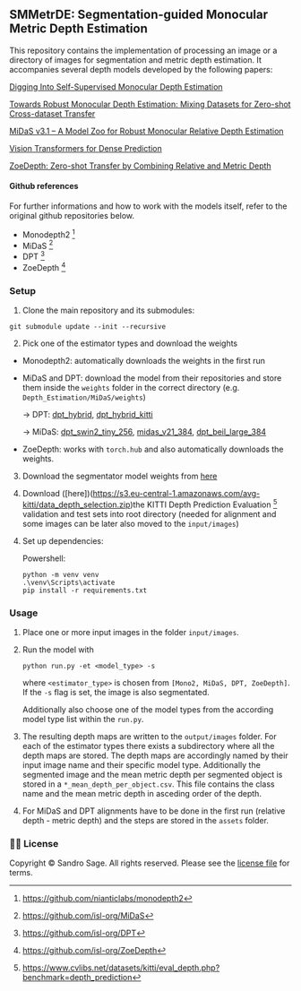 ## SMMetrDE: Segmentation-guided Monocular Metric Depth Estimation

This repository contains the implementation of processing an image or a directory of images for segmentation and metric depth estimation. It accompanies several depth models developed by the following papers:

[Digging Into Self-Supervised Monocular Depth Estimation](https://arxiv.org/pdf/1806.01260.pdf)

[Towards Robust Monocular Depth Estimation: Mixing Datasets for Zero-shot Cross-dataset Transfer](https://arxiv.org/pdf/1907.01341v3.pdf)

[MiDaS v3.1 – A Model Zoo for Robust Monocular Relative Depth Estimation](https://arxiv.org/pdf/2307.14460.pdf)

[Vision Transformers for Dense Prediction](https://arxiv.org/pdf/2103.13413.pdf)

[ZoeDepth: Zero-shot Transfer by Combining Relative and Metric Depth](https://arxiv.org/pdf/2302.12288.pdf)

#### Github references

For further informations and how to work with the models itself, refer to the original github repositories below.

- Monodepth2 [^1]
- MiDaS [^2]
- DPT [^3]
- ZoeDepth [^4]
[^1]: https://github.com/nianticlabs/monodepth2
[^2]: https://github.com/isl-org/MiDaS
[^3]: https://github.com/isl-org/DPT
[^4]: https://github.com/isl-org/ZoeDepth


### Setup 
1) Clone the main repository and its submodules:

  ```shell
  git submodule update --init --recursive
  ```
2) Pick one of the estimator types and download the weights
  - Monodepth2: automatically downloads the weights in the first run
  - MiDaS and DPT: download the model from their repositories and store them inside the `weights` folder in the correct directory (e.g. `Depth_Estimation/MiDaS/weights`) 

    → DPT: [dpt_hybrid](https://github.com/sandrosage/Monocular_Depth_Estimation/releases/download/initial/dpt_hybrid-midas-501f0c75.pt), [dpt_hybrid_kitti](https://github.com/sandrosage/Monocular_Depth_Estimation/releases/download/initial/dpt_hybrid_kitti-cb926ef4.pt)
    
    → MiDaS: [dpt_swin2_tiny_256](https://github.com/sandrosage/Monocular_Depth_Estimation/releases/download/initial/dpt_swin2_tiny_256.pt), [midas_v21_384](https://github.com/sandrosage/Monocular_Depth_Estimation/releases/download/initial/midas_v21_384.pt), [dpt_beil_large_384](https://github.com/sandrosage/Monocular_Depth_Estimation/releases/download/initial/dpt_beit_large_384.pt)
  - ZoeDepth: works with `torch.hub` and also automatically downloads the weights.

3) Download the segmentator model weights from [here](https://github.com/sandrosage/Monocular_Depth_Estimation/releases/download/initial/DeepLabV3Plus_resnet50.onnx)

4) Download ([here])(https://s3.eu-central-1.amazonaws.com/avg-kitti/data_depth_selection.zip)the KITTI Depth Prediction Evaluation [^5] validation and test sets into root directory (needed for alignment and some images can be later also moved to the `input/images`) 

[^5]: https://www.cvlibs.net/datasets/kitti/eval_depth.php?benchmark=depth_prediction

4) Set up dependencies: 

    Powershell:

      ```
      python -m venv venv
      .\venv\Scripts\activate
      pip install -r requirements.txt
      ```
    
### Usage

1) Place one or more input images in the folder `input/images`.

2) Run the model with

   ```shell
   python run.py -et <model_type> -s
   ````
   where `<estimator_type>` is chosen from `[Mono2, MiDaS, DPT, ZoeDepth]`. If the `-s` flag is set, the image is also segmentated.

    Additionally also choose one of the model types from the according model type list within the `run.py`.
 
3) The resulting depth maps are written to the `output/images` folder. For each of the estimator types there exists a subdirectory where all the depth maps are stored. The depth maps are accordingly named by their input image name and their specific model type. Additionally the segmented image and the mean metric depth per segmented object is stored in a `*_mean_depth_per_object.csv`. This file contains the class name and the mean metric depth in asceding order of the depth.

4) For MiDaS and DPT alignments have to be done in the first run (relative depth - metric depth) and the steps are stored in the `assets` folder.
### 👩‍⚖️ License
Copyright © Sandro Sage.
All rights reserved.
Please see the [license file](LICENSE) for terms.
